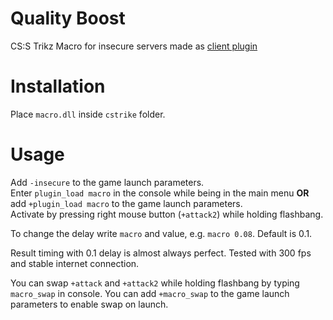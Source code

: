 # Quality Boost
CS:S Trikz Macro for insecure servers made as [client plugin](https://developer.valvesoftware.com/wiki/Client_plugins)

# Installation
Place `macro.dll` inside `cstrike` folder.

# Usage
Add `-insecure` to the game launch parameters.  
Enter `plugin_load macro` in the console while being in the main menu **OR** add `+plugin_load macro` to the game launch parameters.  
Activate by pressing right mouse button (`+attack2`) while holding flashbang. 


To change the delay write `macro` and value, e.g. `macro 0.08`. Default is 0.1.


Result timing with 0.1 delay is almost always perfect. Tested with 300 fps and stable internet connection.


You can swap `+attack` and `+attack2` while holding flashbang by typing `macro_swap` in console. You can add `+macro_swap` to the game launch parameters to enable swap on launch.
